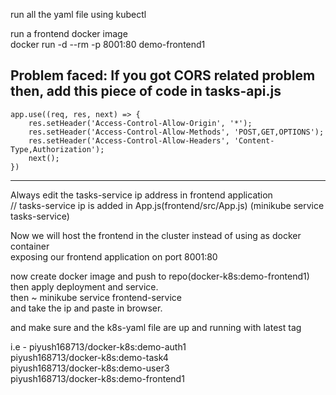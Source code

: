 run all the yaml file using kubectl

run a frontend docker image<br>
    docker run -d --rm -p 8001:80 demo-frontend1


Problem faced:
    If you got CORS related problem then, add this piece of code in tasks-api.js
---
    app.use((req, res, next) => {
        res.setHeader('Access-Control-Allow-Origin', '*');
        res.setHeader('Access-Control-Allow-Methods', 'POST,GET,OPTIONS');
        res.setHeader('Access-Control-Allow-Headers', 'Content-Type,Authorization');
        next();
    })
---


Always edit the tasks-service ip address in frontend application<br>
// tasks-service ip is added in App.js(frontend/src/App.js) (minikube service tasks-service)


Now we will host the frontend in the cluster instead of using as docker container<br>
exposing our frontend application on port 8001:80

now create docker image and push to repo(docker-k8s:demo-frontend1)<br>
then apply deployment and service.<br>
then ~ minikube service frontend-service<br>
and take the ip and paste in browser.<br>

and make sure and the k8s-yaml file are up and running with latest tag

i.e - piyush168713/docker-k8s:demo-auth1<br>
      piyush168713/docker-k8s:demo-task4<br>
      piyush168713/docker-k8s:demo-user3<br>
      piyush168713/docker-k8s:demo-frontend1<br>
